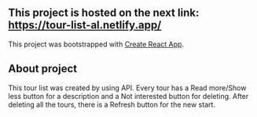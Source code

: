 ## This project is hosted on the next link: https://tour-list-al.netlify.app/

This project was bootstrapped with [Create React App](https://github.com/facebook/create-react-app).

## About project
This tour list was created by using API. 
Every tour has a Read more/Show less button for a description and a Not interested button for deleting. 
After deleting all the tours, there is a Refresh button for the new start.
